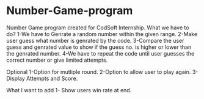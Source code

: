# Number-Game-program
Number Game program created for CodSoft Internship.
What we have to do?
1-We have to Genrate a random number within the given range.
2-Make user guess what number is genrated by the code.
3-Compare the user guess and genrated value to show if the guess no. is higher or lower than the genrated number.
4-We have to repeat the code until user guesses the correct number or give limited attempts.

Optional
1-Option for mutliple round.
2-Option to allow user to play again.
3-Display Attempts and Score.

What I want to add
1- Show users win rate at end.
